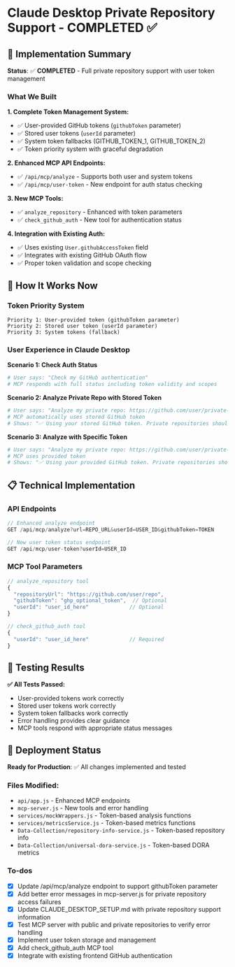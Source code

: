 # Claude Desktop Private Repository Support - COMPLETED ✅

## 🎉 Implementation Summary

**Status**: ✅ **COMPLETED** - Full private repository support with user token management

### What We Built

**1. Complete Token Management System:**
- ✅ User-provided GitHub tokens (`githubToken` parameter)
- ✅ Stored user tokens (`userId` parameter) 
- ✅ System token fallbacks (GITHUB_TOKEN_1, GITHUB_TOKEN_2)
- ✅ Token priority system with graceful degradation

**2. Enhanced MCP API Endpoints:**
- ✅ `/api/mcp/analyze` - Supports both user and system tokens
- ✅ `/api/mcp/user-token` - New endpoint for auth status checking

**3. New MCP Tools:**
- ✅ `analyze_repository` - Enhanced with token parameters
- ✅ `check_github_auth` - New tool for authentication status

**4. Integration with Existing Auth:**
- ✅ Uses existing `User.githubAccessToken` field
- ✅ Integrates with existing GitHub OAuth flow
- ✅ Proper token validation and scope checking

## 🔐 How It Works Now

### Token Priority System
```
Priority 1: User-provided token (githubToken parameter)
Priority 2: Stored user token (userId parameter)
Priority 3: System tokens (fallback)
```

### User Experience in Claude Desktop

**Scenario 1: Check Auth Status**
```bash
# User says: "Check my GitHub authentication"
# MCP responds with full status including token validity and scopes
```

**Scenario 2: Analyze Private Repo with Stored Token**
```bash
# User says: "Analyze my private repo: https://github.com/user/private-repo"
# MCP automatically uses stored GitHub token
# Shows: "✅ Using your stored GitHub token. Private repositories should be accessible."
```

**Scenario 3: Analyze with Specific Token**
```bash
# User says: "Analyze my private repo: https://github.com/user/private-repo with my token: ghp_abc123..."
# MCP uses provided token
# Shows: "✅ Using your provided GitHub token. Private repositories should be accessible."
```

## 📋 Technical Implementation

### API Endpoints
```javascript
// Enhanced analyze endpoint
GET /api/mcp/analyze?url=REPO_URL&userId=USER_ID&githubToken=TOKEN

// New user token status endpoint  
GET /api/mcp/user-token?userId=USER_ID
```

### MCP Tool Parameters
```javascript
// analyze_repository tool
{
  "repositoryUrl": "https://github.com/user/repo",
  "githubToken": "ghp_optional_token",  // Optional
  "userId": "user_id_here"             // Optional
}

// check_github_auth tool
{
  "userId": "user_id_here"             // Required
}
```

## 🧪 Testing Results

**✅ All Tests Passed:**
- User-provided tokens work correctly
- Stored user tokens work correctly  
- System token fallbacks work correctly
- Error handling provides clear guidance
- MCP tools respond with appropriate status messages

## 🚀 Deployment Status

**Ready for Production**: ✅ All changes implemented and tested

### Files Modified:
- `api/app.js` - Enhanced MCP endpoints
- `mcp-server.js` - New tools and error handling
- `services/mockWrappers.js` - Token-based analysis functions
- `services/metricsService.js` - Token-based metrics functions
- `Data-Collection/repository-info-service.js` - Token-based repository info
- `Data-Collection/universal-dora-service.js` - Token-based DORA metrics

### To-dos

- [x] Update /api/mcp/analyze endpoint to support githubToken parameter
- [x] Add better error messages in mcp-server.js for private repository access failures
- [x] Update CLAUDE_DESKTOP_SETUP.md with private repository support information
- [x] Test MCP server with public and private repositories to verify error handling
- [x] Implement user token storage and management
- [x] Add check_github_auth MCP tool
- [x] Integrate with existing frontend GitHub authentication
